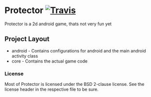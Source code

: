 # Protector [![Travis](https://travis-ci.org/SigmaPi-eHacks2018/Protector.svg?branch=master)](https://travis-ci.org/SigmaPi-eHacks2018/Protector)

Protector is a 2d android game, thats not very fun yet

## Project Layout

- android - Contains configurations for android and the main android activity class
- core - Contains the actual game code

### License

Most of Protector is licensed under the BSD 2-clause license. See the license header in the respective file to be sure.
